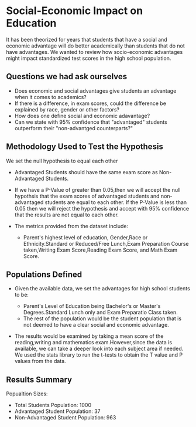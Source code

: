 # Social-Economic Impact on Education
It has been theorized for years that students that have a social and economic advantage will do better academically than students that do not have advantages.
We wanted to review how socio-economic advantages might impact standardized test scores in the high school population.
## Questions we had ask ourselves
- Does economic and social advantages give students an advantage when it comes to academics?
- If there is a difference, in exam scores, could the difference be explained by race, gender or other factors?
- How does one define social and economic adavantage?
- Can we state with 95% confidence that "advantaged" students outperform their "non-advantged counterparts?"
## Methodology Used to Test the Hypothesis
We set the null hypothesis to equal each other

- Advantaged Students should have the same exam score as Non-Advantaged Students.
- If we have a P-Value of greater than 0.05,then we will accept the null hypothsis that the exam scores of advantaged students and non-advantaged students are equal to each other. If the P-Value is less than 0.05 then we will reject the hypothesis and accept with 95% confidence that the results are not equal to each other.

- The metrics provided from the dataset include:
     - Parent's highest level of education, Gender,Race or Ethnicity.Standard or Reduced/Free Lunch,Exam Preparation Course taken,Writing Exam Score,Reading Exam Score, and Math Exam Score.
     
## Populations Defined
- Given the available data, we set the advantages for high school students to be:
    - Parent's Level of Education being Bachelor's or Master's Degrees.Standard Lunch only and Exam Preparatio Class taken.
    - The rest of the population would be the student population that is not deemed to have a clear social and economic advantage.
    
-  The results would be examined by taking a mean score of the reading,writing and mathematics exam.However,since the data is available, we can take a deeper look into each subject area if needed. 
We used the stats library to run the t-tests to obtain the T value and P values from the data.

## Results Summary
Popualtion Sizes:
  
  - Total Students Population: 1000
  - Advantaged Student Population: 37
  - Non-Advantaged Student Population: 963
  
  

    
    
    
    
    
    
